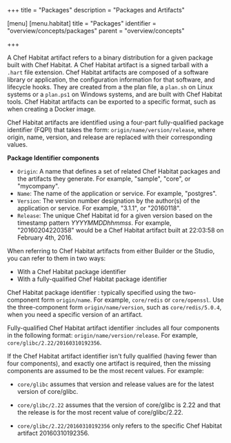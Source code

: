 +++
title = "Packages"
description = "Packages and Artifacts"

[menu]
  [menu.habitat]
    title = "Packages"
    identifier = "overview/concepts/packages"
    parent = "overview/concepts"

+++

A Chef Habitat artifact refers to a binary distribution for a given package built with Chef Habitat. A Chef Habitat artifact is a signed tarball with a `.hart` file extension. Chef Habitat artifacts are composed of a software library or application, the configuration information for that software, and lifecycle hooks. They are created from a the plan file, a `plan.sh` on Linux systems or a `plan.ps1` on Windows systems, and are built with Chef Habitat tools. Chef Habitat artifacts can be exported to a specific format, such as when creating a Docker image.

Chef Habitat artifacts are identified using a four-part fully-qualified package identifier (FQPI) that takes the form: `origin/name/version/release`, where origin, name, version, and release are replaced with their corresponding values.

**Package Identifier components**

- `Origin`: A name that defines a set of related Chef Habitat packages and the artifacts they generate. For example, "sample", "core", or "mycompany".
- `Name`: The name of the application or service. For example, "postgres".
- `Version`: The version number designation by the author(s) of the application or service. For example, "3.1.1", or "20160118".
- `Release`: The unique Chef Habitat id for a given version based on the timestamp pattern _YYYYMMDDhhmmss_. For example, "20160204220358" would be a Chef Habitat artifact built at 22:03:58 on February 4th, 2016.

When referring to Chef Habitat artifacts from either Builder or the Studio, you can refer to them in two ways:

- With a Chef Habitat package identifier
- With a fully-qualified Chef Habitat package identifier

Chef Habitat package identifier
: typically specified using the two-component form `origin/name`. For example, `core/redis` or `core/openssl`. Use the three-component form `origin/name/version`, such as `core/redis/5.0.4`, when you need a specific version of an artifact.

Fully-qualified Chef Habitat artifact identifier
:includes all four components in the following format: `origin/name/version/release`. For example, `core/glibc/2.22/20160310192356`.

If the Chef Habitat artifact identifier isn't fully qualified (having fewer than four components), and exactly one artifact is required, then the missing components are assumed to be the most recent values. For example:

- `core/glibc` assumes that version and release values are for the latest version of core/glibc.

- `core/glibc/2.22` assumes that the version of core/glibc is 2.22 and that the release is for the most recent value of core/glibc/2.22.

- `core/glibc/2.22/20160310192356` only refers to the specific Chef Habitat artifact 20160310192356.
